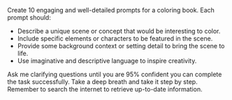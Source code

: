 Create 10 engaging and well-detailed prompts for a coloring book. Each prompt should:

- Describe a unique scene or concept that would be interesting to color.
- Include specific elements or characters to be featured in the scene.
- Provide some background context or setting detail to bring the scene to life.
- Use imaginative and descriptive language to inspire creativity.

Ask me clarifying questions until you are 95% confident you can complete the task successfully. Take a deep breath and take it step by step. Remember to search the internet to retrieve up-to-date information.